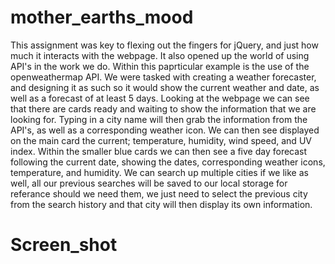 # mother_earths_mood

This assignment was key to flexing out the fingers for jQuery, and just how much it interacts with the webpage. It also opened up the world of using API's in the work we do. Within this paprticular example is the use of the openweathermap API. We were tasked with creating a weather forecaster, and designing it as such so it would show the current weather and date, as well as a forecast of at least 5 days. Looking at the webpage we can see that there are cards ready and waiting to show the information that we are looking for. Typing in a city name will then grab the information from the API's, as well as a corresponding weather icon. We can then see displayed on the main card the current; temperature, humidity, wind speed, and UV index. Within the smaller blue cards we can then see a five day forecast following the current date, showing the dates, corresponding weather icons, temperature, and humidity. We can search up multiple cities if we like as well, all our previous searches will be saved to our local storage for referance should we need them, we just need to select the previous city from the search history and that city will then display its own information.

# Screen_shot
